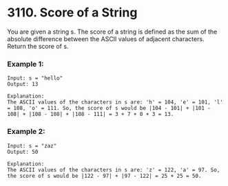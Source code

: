# 3110. Score of a String

You are given a string s. The score of a string is defined as the sum of the absolute difference between the ASCII values of adjacent characters.
Return the score of s.

### Example 1:

```
Input: s = "hello"
Output: 13

Explanation:
The ASCII values of the characters in s are: 'h' = 104, 'e' = 101, 'l' = 108, 'o' = 111. So, the score of s would be |104 - 101| + |101 - 108| + |108 - 108| + |108 - 111| = 3 + 7 + 0 + 3 = 13.
```

### Example 2:

```
Input: s = "zaz"
Output: 50

Explanation:
The ASCII values of the characters in s are: 'z' = 122, 'a' = 97. So, the score of s would be |122 - 97| + |97 - 122| = 25 + 25 = 50.
```
